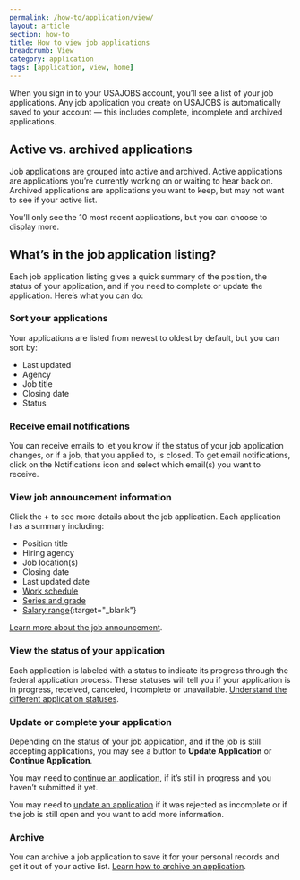 ```yaml
---
permalink: /how-to/application/view/
layout: article
section: how-to
title: How to view job applications
breadcrumb: View
category: application
tags: [application, view, home]
---
```


When you sign in to your USAJOBS account, you’ll see a list of your job applications.  Any job application you create on USAJOBS is automatically saved to your account &mdash; this includes complete, incomplete and archived applications.

## Active vs. archived applications
Job applications are grouped into active and archived. Active applications are applications you’re currently working on or waiting to hear back on. Archived applications are applications you want to keep, but may not want to see if your active list.

You’ll only see the 10 most recent applications, but you can choose to display more.

## What’s in the job application listing?

Each job application listing gives a quick summary of the position, the status of your application, and if you need to complete or update the application. Here’s what you can do:

### Sort your applications
Your applications are listed from newest to oldest by default, but you can sort by:

* Last updated
* Agency
* Job title
* Closing date
* Status

### Receive email notifications
You can receive emails to let you know if the status of your job application changes, or if a job, that you applied to, is closed. To get email notifications, click on the Notifications icon and select which email(s) you want to receive.


### View job announcement information

Click the **+** to see more details about the job application. Each application has a summary including:

* Position title
* Hiring agency
* Job location(s)
* Closing date
* Last updated date
*	[Work schedule](../../../working-in-government/pay-and-leave/work-schedules/)
*	[Series and grade](../../../faq/pay/series-and-grade/)
*	[Salary range](https://www.opm.gov/policy-data-oversight/pay-leave/salaries-wages/){:target="_blank"}

[Learn more about the job announcement](../../job-announcement/).

### View the status of your application

Each application is labeled with a status to indicate its progress through the federal application process.  These statuses will tell you if your application is in progress, received, canceled, incomplete or unavailable.  [Understand the different application statuses](../status/).

### Update or complete your application

Depending on the status of your job application, and if the job is still accepting applications, you may see a button to **Update Application** or **Continue Application**.

You may need to [continue an application](../continue/), if it’s still in progress and you haven’t submitted it yet.

You may need to [update an application](../update/) if it was rejected as incomplete or if the job is still open and you want to add more information.

### Archive

You can archive a job application to save it for your personal records and get it out of your active list. [Learn how to archive an application](../archive).
